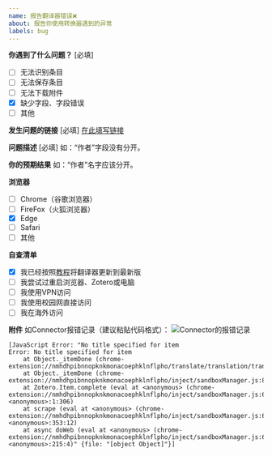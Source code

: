 ```yaml
---
name: 报告翻译器错误❌
about: 报告你使用转换器遇到的异常
labels: bug
---
```


**你遇到了什么问题？** [必填]
- [ ] 无法识别条目
- [ ] 无法保存条目
- [ ] 无法下载附件
- [x] 缺少字段、字段错误
- [ ] 其他

**发生问题的链接** [必填]
[在此填写链接](https://www.cnki.net/)

**问题描述** [必填]
如：“作者”字段没有分开。

**你的预期结果**
如：“作者”名字应该分开。

**浏览器**

- [ ] Chrome（谷歌浏览器）
- [ ] FireFox（火狐浏览器）
- [x] Edge
- [ ] Safari
- [ ] 其他

**自查清单**
- [x] 我已经按照[教程](https://zotero-chinese.com/user-guide/faqs/update-translators.html)将翻译器更新到最新版
- [ ] 我尝试过重启浏览器、Zotero或电脑
- [ ] 我使用VPN访问
- [ ] 我使用校园网直接访问
- [ ] 我在海外访问

**附件**
如Connector报错记录（建议粘贴代码格式）：
![Connector的报错记录](https://picss.sunbangyan.cn/2023/12/05/428125effd2c72d84f558329b4dbcc36.jpeg)

```shell
[JavaScript Error: "No title specified for item
Error: No title specified for item
    at Object._itemDone (chrome-extension://nmhdhpibnnopknkmonacoephklnflpho/translate/translation/translate.js:609:32)
    at Object._itemDone (chrome-extension://nmhdhpibnnopknkmonacoephklnflpho/inject/sandboxManager.js:89:17)
    at Zotero.Item.complete (eval at <anonymous> (chrome-extension://nmhdhpibnnopknkmonacoephklnflpho/inject/sandboxManager.js:63:4), <anonymous>:1:306)
    at scrape (eval at <anonymous> (chrome-extension://nmhdhpibnnopknkmonacoephklnflpho/inject/sandboxManager.js:63:4), <anonymous>:353:12)
    at async doWeb (eval at <anonymous> (chrome-extension://nmhdhpibnnopknkmonacoephklnflpho/inject/sandboxManager.js:63:4), <anonymous>:215:4)" {file: "[object Object]"}]
```
